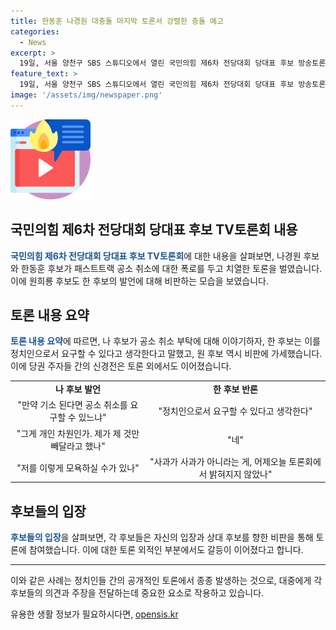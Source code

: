 ```yaml
---
title: 한동훈 나경원 대충돌 마지막 토론서 강렬한 충돌 예고
categories:
  - News
excerpt: >
  19일, 서울 양천구 SBS 스튜디오에서 열린 국민의힘 제6차 전당대회 당대표 후보 방송토론회에는 나경원, 한동훈, 윤상현, 원희룡 후보가 참석했다. 나 후보와 한 후보는 당대표 TV토론에서 패스트트랙 공소 취소 부탁에 대한 논란을 빚었는데, 나 후보는 한 후보에게 공소 취소를 요구할 수 있느냐고 물었고, 이에 치열한 설전이 벌어졌다. 나 후보는 한 후보에게 저를 이렇게 모욕하실 수가 있나라며 비판했고, 원 후보도 한 후보를 비판했다. 이에 당권 주자들 간의 신경전은 장외에서도 이어졌다.
feature_text: >
  19일, 서울 양천구 SBS 스튜디오에서 열린 국민의힘 제6차 전당대회 당대표 후보 방송토론회에는 나경원, 한동훈, 윤상현, 원희룡 후보가 참석했다. 나 후보와 한 후보는 당대표 TV토론에서 패스트트랙 공소 취소 부탁에 대한 논란을 빚었는데, 나 후보는 한 후보에게 공소 취소를 요구할 수 있느냐고 물었고, 이에 치열한 설전이 벌어졌다. 나 후보는 한 후보에게 저를 이렇게 모욕하실 수가 있나라며 비판했고, 원 후보도 한 후보를 비판했다. 이에 당권 주자들 간의 신경전은 장외에서도 이어졌다.
image: '/assets/img/newspaper.png'
---
```


<p><img src="/assets/img/news.png" alt="rentncar 속보" /></p>

<h2 data-ke-size="size26">국민의힘 제6차 전당대회 당대표 후보 TV토론회 내용</h2>

<p data-ke-size="size16"><b><span style="color: #1a5490;">국민의힘 제6차 전당대회 당대표 후보 TV토론회</span></b>에 대한 내용을 살펴보면, 나경원 후보와 한동훈 후보가 패스트트랙 공소 취소에 대한 폭로를 두고 치열한 토론을 벌였습니다. 이에 원희룡 후보도 한 후보의 발언에 대해 비판하는 모습을 보였습니다.</p>

<h2 data-ke-size="size26">토론 내용 요약</h2>

<p data-ke-size="size16"><b><span style="color: #1a5490;">토론 내용 요약</span></b>에 따르면, 나 후보가 공소 취소 부탁에 대해 이야기하자, 한 후보는 이를 정치인으로서 요구할 수 있다고 생각한다고 말했고, 원 후보 역시 비판에 가세했습니다. 이에 당권 주자들 간의 신경전은 토론 외에서도 이어졌습니다.</p>

<table>
  <tr>
    <td style="text-align: center; height: 17px;"><b>나 후보 발언</b></td>
    <td style="text-align: center; height: 17px;"><b>한 후보 반론</b></td>
  </tr>
  <tr>
    <td style="text-align: center;">"만약 기소 된다면 공소 취소를 요구할 수 있느냐"</td>
    <td style="text-align: center;">"정치인으로서 요구할 수 있다고 생각한다"</td>
  </tr>
  <tr>
    <td style="text-align: center;">"그게 개인 차원인가. 제가 제 것만 빼달라고 했나"</td>
    <td style="text-align: center;">"네"</td>
  </tr>
  <tr>
    <td style="text-align: center;">"저를 이렇게 모욕하실 수가 있나"</td>
    <td style="text-align: center;">"사과가 사과가 아니라는 게, 어제오늘 토론회에서 밝혀지지 않았나"</td>
  </tr>
</table>

<h2 data-ke-size="size26">후보들의 입장</h2>

<p data-ke-size="size16"><b><span style="color: #1a5490;">후보들의 입장</span></b>을 살펴보면, 각 후보들은 자신의 입장과 상대 후보를 향한 비판을 통해 토론에 참여했습니다. 이에 대한 토론 외적인 부분에서도 갈등이 이어졌다고 합니다.</p>

<hr>

<p data-ke-size="size16">이와 같은 사례는 정치인들 간의 공개적인 토론에서 종종 발생하는 것으로, 대중에게 각 후보들의 의견과 주장을 전달하는데 중요한 요소로 작용하고 있습니다. </p>
유용한 생활 정보가 필요하시다면, <a href="https://opensis.kr" rel="dofollow">opensis.kr</a>


